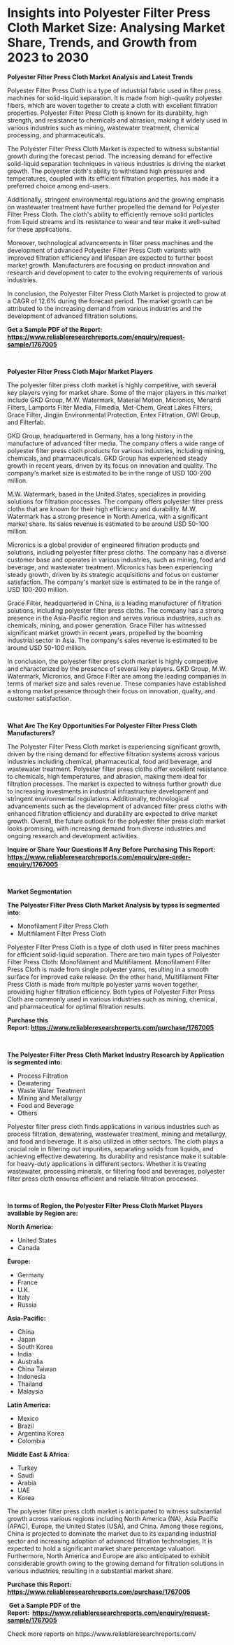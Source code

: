 <p><h1>Insights into Polyester Filter Press Cloth Market Size: Analysing Market Share, Trends, and Growth from 2023 to 2030</h1></p><p><strong>Polyester Filter Press Cloth Market Analysis and Latest Trends</strong></p>
<p><p>Polyester Filter Press Cloth is a type of industrial fabric used in filter press machines for solid-liquid separation. It is made from high-quality polyester fibers, which are woven together to create a cloth with excellent filtration properties. Polyester Filter Press Cloth is known for its durability, high strength, and resistance to chemicals and abrasion, making it widely used in various industries such as mining, wastewater treatment, chemical processing, and pharmaceuticals.</p><p>The Polyester Filter Press Cloth Market is expected to witness substantial growth during the forecast period. The increasing demand for effective solid-liquid separation techniques in various industries is driving the market growth. The polyester cloth's ability to withstand high pressures and temperatures, coupled with its efficient filtration properties, has made it a preferred choice among end-users.</p><p>Additionally, stringent environmental regulations and the growing emphasis on wastewater treatment have further propelled the demand for Polyester Filter Press Cloth. The cloth's ability to efficiently remove solid particles from liquid streams and its resistance to wear and tear make it well-suited for these applications.</p><p>Moreover, technological advancements in filter press machines and the development of advanced Polyester Filter Press Cloth variants with improved filtration efficiency and lifespan are expected to further boost market growth. Manufacturers are focusing on product innovation and research and development to cater to the evolving requirements of various industries.</p><p>In conclusion, the Polyester Filter Press Cloth Market is projected to grow at a CAGR of 12.6% during the forecast period. The market growth can be attributed to the increasing demand from various industries and the development of advanced filtration solutions.</p></p>
<p><strong>Get a Sample PDF of the Report:&nbsp; <a href="https://www.reliableresearchreports.com/enquiry/request-sample/1767005">https://www.reliableresearchreports.com/enquiry/request-sample/1767005</a></strong></p>
<p>&nbsp;</p>
<p><strong>Polyester Filter Press Cloth Major Market Players</strong></p>
<p><p>The polyester filter press cloth market is highly competitive, with several key players vying for market share. Some of the major players in this market include GKD Group, M.W. Watermark, Material Motion, Micronics, Menardi Filters, Lamports Filter Media, Filmedia, Met-Chem, Great Lakes Filters, Grace Filter, Jingjin Environmental Protection, Entex Filtration, GWI Group, and Filterfab.</p><p>GKD Group, headquartered in Germany, has a long history in the manufacture of advanced filter media. The company offers a wide range of polyester filter press cloth products for various industries, including mining, chemicals, and pharmaceuticals. GKD Group has experienced steady growth in recent years, driven by its focus on innovation and quality. The company's market size is estimated to be in the range of USD 100-200 million.</p><p>M.W. Watermark, based in the United States, specializes in providing solutions for filtration processes. The company offers polyester filter press cloths that are known for their high efficiency and durability. M.W. Watermark has a strong presence in North America, with a significant market share. Its sales revenue is estimated to be around USD 50-100 million.</p><p>Micronics is a global provider of engineered filtration products and solutions, including polyester filter press cloths. The company has a diverse customer base and operates in various industries, such as mining, food and beverage, and wastewater treatment. Micronics has been experiencing steady growth, driven by its strategic acquisitions and focus on customer satisfaction. The company's market size is estimated to be in the range of USD 100-200 million.</p><p>Grace Filter, headquartered in China, is a leading manufacturer of filtration solutions, including polyester filter press cloths. The company has a strong presence in the Asia-Pacific region and serves various industries, such as chemicals, mining, and power generation. Grace Filter has witnessed significant market growth in recent years, propelled by the booming industrial sector in Asia. The company's sales revenue is estimated to be around USD 50-100 million.</p><p>In conclusion, the polyester filter press cloth market is highly competitive and characterized by the presence of several key players. GKD Group, M.W. Watermark, Micronics, and Grace Filter are among the leading companies in terms of market size and sales revenue. These companies have established a strong market presence through their focus on innovation, quality, and customer satisfaction.</p></p>
<p>&nbsp;</p>
<p><strong>What Are The Key Opportunities For Polyester Filter Press Cloth Manufacturers?</strong></p>
<p><p>The Polyester Filter Press Cloth market is experiencing significant growth, driven by the rising demand for effective filtration systems across various industries including chemical, pharmaceutical, food and beverage, and wastewater treatment. Polyester filter press cloths offer excellent resistance to chemicals, high temperatures, and abrasion, making them ideal for filtration processes. The market is expected to witness further growth due to increasing investments in industrial infrastructure development and stringent environmental regulations. Additionally, technological advancements such as the development of advanced filter press cloths with enhanced filtration efficiency and durability are expected to drive market growth. Overall, the future outlook for the polyester filter press cloth market looks promising, with increasing demand from diverse industries and ongoing research and development activities.</p></p>
<p><strong>Inquire or Share Your Questions If Any Before Purchasing This Report: <a href="https://www.reliableresearchreports.com/enquiry/pre-order-enquiry/1767005">https://www.reliableresearchreports.com/enquiry/pre-order-enquiry/1767005</a></strong></p>
<p>&nbsp;</p>
<p><strong>Market Segmentation</strong></p>
<p><strong>The Polyester Filter Press Cloth Market Analysis by types is segmented into:</strong></p>
<p><ul><li>Monofilament Filter Press Cloth</li><li>Multifilament Filter Press Cloth</li></ul></p>
<p><p>Polyester Filter Press Cloth is a type of cloth used in filter press machines for efficient solid-liquid separation. There are two main types of Polyester Filter Press Cloth: Monofilament and Multifilament. Monofilament Filter Press Cloth is made from single polyester yarns, resulting in a smooth surface for improved cake release. On the other hand, Multifilament Filter Press Cloth is made from multiple polyester yarns woven together, providing higher filtration efficiency. Both types of Polyester Filter Press Cloth are commonly used in various industries such as mining, chemical, and pharmaceutical for optimal filtration results.</p></p>
<p><strong>Purchase this Report:&nbsp;<a href="https://www.reliableresearchreports.com/purchase/1767005">https://www.reliableresearchreports.com/purchase/1767005</a></strong></p>
<p>&nbsp;</p>
<p><strong>The Polyester Filter Press Cloth Market Industry Research by Application is segmented into:</strong></p>
<p><ul><li>Process Filtration</li><li>Dewatering</li><li>Waste Water Treatment</li><li>Mining and Metallurgy</li><li>Food and Beverage</li><li>Others</li></ul></p>
<p><p>Polyester filter press cloth finds applications in various industries such as process filtration, dewatering, wastewater treatment, mining and metallurgy, and food and beverage. It is also utilized in other sectors. The cloth plays a crucial role in filtering out impurities, separating solids from liquids, and achieving effective dewatering. Its durability and resistance make it suitable for heavy-duty applications in different sectors. Whether it is treating wastewater, processing minerals, or filtering food and beverages, polyester filter press cloth ensures efficient and reliable filtration processes.</p></p>
<p>&nbsp;</p>
<p><strong>In terms of Region, the Polyester Filter Press Cloth Market Players available by Region are:</strong></p>
<p>
    <p> <strong> North America: </strong>
        <ul>
            <li>United States</li>
            <li>Canada</li>
        </ul>
        </p> 
    <p> <strong> Europe: </strong>
        <ul>
            <li>Germany</li>
            <li>France</li>
            <li>U.K.</li>
            <li>Italy</li>
            <li>Russia</li>
        </ul>
        </p> 
    <p> <strong> Asia-Pacific: </strong>
        <ul>
            <li>China</li>
            <li>Japan</li>
            <li>South Korea</li>
            <li>India</li>
            <li>Australia</li>
            <li>China Taiwan</li>
            <li>Indonesia</li>
            <li>Thailand</li>
            <li>Malaysia</li>
        </ul>
        </p> 
    <p> <strong> Latin America: </strong>
        <ul>
            <li>Mexico</li>
            <li>Brazil</li>
            <li>Argentina Korea</li>
            <li>Colombia</li>
        </ul>
        </p> 
    <p> <strong> Middle East & Africa: </strong>
        <ul>
            <li>Turkey</li>
            <li>Saudi</li>
            <li>Arabia</li>
            <li>UAE</li>
            <li>Korea</li>
        </ul>
    </p>
    </p>
<p><p>The polyester filter press cloth market is anticipated to witness substantial growth across various regions including North America (NA), Asia Pacific (APAC), Europe, the United States (USA), and China. Among these regions, China is projected to dominate the market due to its expanding industrial sector and increasing adoption of advanced filtration technologies. It is expected to hold a significant market share percentage valuation. Furthermore, North America and Europe are also anticipated to exhibit considerable growth owing to the growing demand for filtration solutions in various industries, resulting in a substantial market share.</p></p>
<p><strong>Purchase this Report: <a href="https://www.reliableresearchreports.com/purchase/1767005">https://www.reliableresearchreports.com/purchase/1767005</a></strong></p>
<p>&nbsp;<strong>Get a Sample PDF of the Report:&nbsp;&nbsp;<a href="https://www.reliableresearchreports.com/enquiry/request-sample/1767005">https://www.reliableresearchreports.com/enquiry/request-sample/1767005</a></strong></p>
<p><strong></strong></p>
<p>Check more reports on https://www.reliableresearchreports.com/</p>